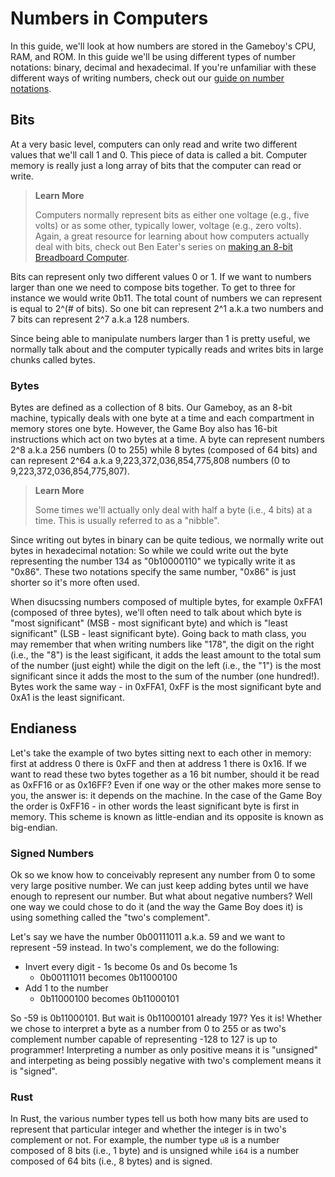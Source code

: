 # Numbers in Computers

In this guide, we'll look at how numbers are stored in the Gameboy's CPU, RAM, and ROM. In this guide we'll be using different types of number notations: binary, decimal and hexadecimal. If you're unfamiliar with these different ways of writing numbers, check out our [guide on number notations](./number_notations.md).

## Bits

At a very basic level, computers can only read and write two different values that we'll call 1 and 0. This piece of data is called a bit. Computer memory is really just a long array of bits that the computer can read or write.

> **Learn More**
>
> Computers normally represent bits as either one voltage (e.g., five volts) or as some other, typically lower, voltage (e.g., zero volts). Again, a great resource for learning about how computers actually deal with bits, check out Ben Eater's series on [making an 8-bit Breadboard Computer](https://www.youtube.com/user/eaterbc).

Bits can represent only two different values 0 or 1. If we want to numbers larger than one we need to compose bits together. To get to three for instance we would write 0b11. The total count of numbers we can represent is equal to 2^(# of bits). So one bit can represent 2^1 a.k.a two numbers and 7 bits can represent 2^7 a.k.a 128 numbers.

Since being able to manipulate numbers larger than 1 is pretty useful, we normally talk about and the computer typically reads and writes bits in large chunks called bytes.

### Bytes

Bytes are defined as a collection of 8 bits. Our Gameboy, as an 8-bit machine, typically deals with one byte at a time and each compartment in memory stores one byte. However, the Game Boy also has 16-bit instructions which act on two bytes at a time. A byte can represent numbers 2^8 a.k.a 256 numbers (0 to 255) while 8 bytes (composed of 64 bits) and can represent 2^64 a.k.a 9,223,372,036,854,775,808 numbers (0 to 9,223,372,036,854,775,807).

> **Learn More**
>
> Some times we'll actually only deal with half a byte (i.e., 4 bits) at a time. This is usually referred to as a "nibble".

Since writing out bytes in binary can be quite tedious, we normally write out bytes in hexadecimal notation: So while we could write out the byte representing the number 134 as "0b10000110" we typically write it as "0x86". These two notations specify the same number, "0x86" is just shorter so it's more often used.

When disucssing numbers composed of multiple bytes, for example 0xFFA1 (composed of three bytes), we'll often need to talk about which byte is "most significant" (MSB - most significant byte) and which is "least significant" (LSB - least significant byte). Going back to math class, you may remember that when writing numbers like "178", the digit on the right (i.e., the "8") is the least sigificant, it adds the least amount to the total sum of the number (just eight) while the digit on the left (i.e., the "1") is the most significant since it adds the most to the sum of the number (one hundred!). Bytes work the same way - in 0xFFA1, 0xFF is the most significant byte and 0xA1 is the least significant.

## Endianess

Let's take the example of two bytes sitting next to each other in memory: first at address 0 there is 0xFF and then at address 1 there is 0x16. If we want to read these two bytes together as a 16 bit number, should it be read as 0xFF16 or as 0x16FF? Even if one way or the other makes more sense to you, the answer is: it depends on the machine. In the case of the Game Boy the order is 0xFF16 - in other words the least significant byte is first in memory. This scheme is known as little-endian and its opposite is known as big-endian.

### Signed Numbers

Ok so we know how to conceivably represent any number from 0 to some very large positive number. We can just keep adding bytes until we have enough to represent our number. But what about negative numbers? Well one way we could chose to do it (and the way the Game Boy does it) is using something called the "two's complement".

Let's say we have the number 0b00111011 a.k.a. 59 and we want to represent -59 instead. In two's complement, we do the following:
* Invert every digit - 1s become 0s and 0s become 1s
  * 0b00111011 becomes 0b11000100
* Add 1 to the number
  * 0b11000100 becomes 0b11000101

So -59 is 0b11000101. But wait is 0b11000101 already 197? Yes it is! Whether we chose to interpret a byte as a number from 0 to 255 or as two's complement number capable of representing -128 to 127 is up to programmer! Interpreting a number as only positive means it is "unsigned" and interpeting as being possibly negative with two's complement means it is "signed".

### Rust

In Rust, the various number types tell us both how many bits are used to represent that particular integer and whether the integer is in two's complement or not. For example, the number type `u8` is a number composed of 8 bits (i.e., 1 byte) and is unsigned while `i64` is a number composed of 64 bits (i.e., 8 bytes) and is signed.
